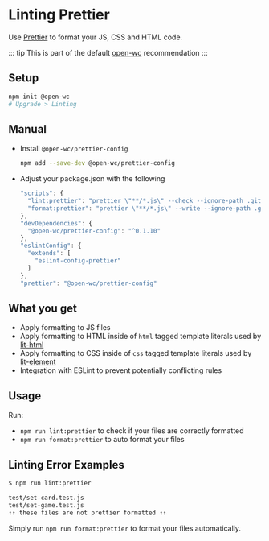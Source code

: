 # Linting Prettier

[//]: # 'AUTO INSERT HEADER PREPUBLISH'

Use [Prettier](https://prettier.io) to format your JS, CSS and HTML code.

::: tip
This is part of the default [open-wc](https://open-wc.org/) recommendation
:::

## Setup

```bash
npm init @open-wc
# Upgrade > Linting
```

## Manual

- Install `@open-wc/prettier-config`
  ```bash
  npm add --save-dev @open-wc/prettier-config
  ```
- Adjust your package.json with the following
  ```js
  "scripts": {
    "lint:prettier": "prettier \"**/*.js\" --check --ignore-path .gitignore",
    "format:prettier": "prettier \"**/*.js\" --write --ignore-path .gitignore"
  },
  "devDependencies": {
    "@open-wc/prettier-config": "^0.1.10"
  },
  "eslintConfig": {
    "extends": [
      "eslint-config-prettier"
    ]
  },
  "prettier": "@open-wc/prettier-config"
  ```

## What you get

- Apply formatting to JS files
- Apply formatting to HTML inside of `html` tagged template literals used by [lit-html](https://github.com/Polymer/lit-html)
- Apply formatting to CSS inside of `css` tagged template literals used by [lit-element](https://lit-element.polymer-project.org/guide/styles#static-styles)
- Integration with ESLint to prevent potentially conflicting rules

## Usage

Run:

- `npm run lint:prettier` to check if your files are correctly formatted
- `npm run format:prettier` to auto format your files

## Linting Error Examples

```bash
$ npm run lint:prettier

test/set-card.test.js
test/set-game.test.js
↑↑ these files are not prettier formatted ↑↑
```

Simply run `npm run format:prettier` to format your files automatically.

<script>
  export default {
    mounted() {
      const editLink = document.querySelector('.edit-link a');
      if (editLink) {
        const url = editLink.href;
        editLink.href = url.substr(0, url.indexOf('/master/')) + '/master/packages/prettier-config/README.md';
      }
    }
  }
</script>

